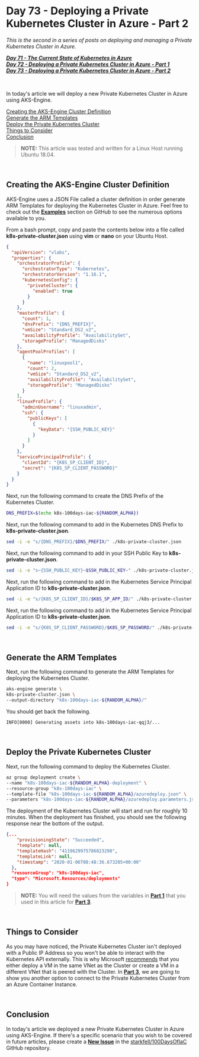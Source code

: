 # Day 73 - Deploying a Private Kubernetes Cluster in Azure - Part 2

*This is the second in a series of posts on deploying and managing a Private Kubernetes Cluster in Azure.*

***[Day 71 - The Current State of Kubernetes in Azure](./day.71.the.current.state.of.k8s.in.azure.md)***</br>
***[Day 72 - Deploying a Private Kubernetes Cluster in Azure - Part 1](./day.72.deploying.private.k8s.clusters.in.azure.001.md)***</br>
***[Day 73 - Deploying a Private Kubernetes Cluster in Azure - Part 2](./day.73.deploying.private.k8s.clusters.in.azure.002.md)***</br>

</br>

In today's article we will deploy a new Private Kubernetes Cluster in Azure using AKS-Engine.

[Creating the AKS-Engine Cluster Definition](#creating-the-aks-engine-cluster-definition)</br>
[Generate the ARM Templates](#generate-the-arm-templates)</br>
[Deploy the Private Kubernetes Cluster](#deploy-the-private-kubernetes-cluster)</br>
[Things to Consider](#things-to-consider)</br>
[Conclusion](#conclusion)</br>

> **NOTE:** This article was tested and written for a Linux Host running Ubuntu 18.04.

</br>

## Creating the AKS-Engine Cluster Definition

AKS-Engine uses a JSON File called a cluster definition in order generate ARM Templates for deploying the Kubernetes Cluster in Azure. Feel free to check out the **[Examples](github.com/Azure/aks-engine/tree/master/examples)** section on GitHub to see the numerous options available to you.

From a bash prompt, copy and paste the contents below into a file called **k8s-private-cluster.json** using **vim** or **nano** on your Ubuntu Host.

```json
{
  "apiVersion": "vlabs",
  "properties": {
    "orchestratorProfile": {
      "orchestratorType": "Kubernetes",
      "orchestratorVersion": "1.16.1",
      "kubernetesConfig": {
        "privateCluster": {
          "enabled": true
        }
      }
    },
    "masterProfile": {
      "count": 1,
      "dnsPrefix": "{DNS_PREFIX}",
      "vmSize": "Standard_DS2_v2",
      "availabilityProfile": "AvailabilitySet",
      "storageProfile": "ManagedDisks"
    },
    "agentPoolProfiles": [
      {
        "name": "linuxpool1",
        "count": 2,
        "vmSize": "Standard_DS2_v2",
        "availabilityProfile": "AvailabilitySet",
        "storageProfile": "ManagedDisks"
      }
    ],
    "linuxProfile": {
      "adminUsername": "linuxadmin",
      "ssh": {
        "publicKeys": [
          {
            "keyData": "{SSH_PUBLIC_KEY}"
          }
        ]
      }
    },
    "servicePrincipalProfile": {
      "clientId": "{K8S_SP_CLIENT_ID}",
      "secret": "{K8S_SP_CLIENT_PASSWORD}"
    }
  }
}
```

Next, run the following command to create the DNS Prefix of the Kubernetes Cluster.

```bash
DNS_PREFIX=$(echo k8s-100days-iac-${RANDOM_ALPHA})
```

Next, run the following command to add in the Kubernetes DNS Prefix to **k8s-private-cluster.json**.

```bash
sed -i -e "s/{DNS_PREFIX}/$DNS_PREFIX/" ./k8s-private-cluster.json
```

Next, run the following command to add in your SSH Public Key to **k8s-private-cluster.json**.

```bash
sed -i -e "s~{SSH_PUBLIC_KEY}~$SSH_PUBLIC_KEY~" ./k8s-private-cluster.json
```

Next, run the following command to add in the Kubernetes Service Principal Application ID to **k8s-private-cluster.json**.

```bash
sed -i -e "s/{K8S_SP_CLIENT_ID}/$K8S_SP_APP_ID/" ./k8s-private-cluster.json
```

Next, run the following command to add in the Kubernetes Service Principal Application ID to **k8s-private-cluster.json**.

```bash
sed -i -e "s/{K8S_SP_CLIENT_PASSWORD}/$K8S_SP_PASSWORD/" ./k8s-private-cluster.json
```

</br>

## Generate the ARM Templates

Next, run the following command to generate the ARM Templates for deploying the Kubernetes Cluster.

```bash
aks-engine generate \
k8s-private-cluster.json \
--output-directory "k8s-100days-iac-${RANDOM_ALPHA}/"
```

You should get back the following.

```console
INFO[0000] Generating assets into k8s-100days-iac-qqj3/...
```

</br>

## Deploy the Private Kubernetes Cluster

Next, run the following command to deploy the Kubernetes Cluster.

```bash
az group deployment create \
--name "k8s-100days-iac-${RANDOM_ALPHA}-deployment" \
--resource-group "k8s-100days-iac" \
--template-file "k8s-100days-iac-${RANDOM_ALPHA}/azuredeploy.json" \
--parameters "k8s-100days-iac-${RANDOM_ALPHA}/azuredeploy.parameters.json"
```

The deployment of the Kubernetes Cluster will start and run for roughly 10 minutes. When the deployment has finished, you should see the following response near the bottom of the output.

```json
{...
    "provisioningState": "Succeeded",
    "template": null,
    "templateHash": "4119629975786823298",
    "templateLink": null,
    "timestamp": "2020-01-06T08:48:36.673205+00:00"
  },
  "resourceGroup": "k8s-100days-iac",
  "type": "Microsoft.Resources/deployments"
}
```

> **NOTE:** You will need the values from the variables in **[Part 1](./day.72.deploying.private.k8s.clusters.in.azure.001.md)** that you used in this article for **[Part 3](./day.74.deploying.private.k8s.clusters.in.azure.003.md)**.

</br>

## Things to Consider

As you may have noticed, the Private Kubernetes Cluster isn't deployed with a Public IP Address so you won't be able to interact with the Kubernetes API externally. This is why Microsoft [recommends](https://docs.microsoft.com/en-us/azure/aks/private-clusters#steps-to-connect-to-the-private-cluster) that you either deploy a VM in the same VNet as the Cluster or create a VM in a different VNet that is peered with the Cluster. In **[Part 3](./day.74.deploying.private.k8s.clusters.in.azure.003.md)**, we are going to show you another option to connect to the Private Kubernetes Cluster from an Azure Container Instance.

</br>

## Conclusion

In today's article we deployed a new Private Kubernetes Cluster in Azure using AKS-Engine. If there's a specific scenario that you wish to be covered in future articles, please create a **[New Issue](https://github.com/starkfell/100DaysOfIaC/issues)** in the [starkfell/100DaysOfIaC](https://github.com/starkfell/100DaysOfIaC/) GitHub repository.
